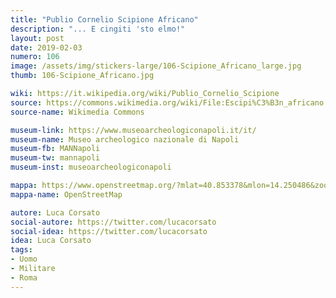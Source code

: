 ```yaml
---
title: "Publio Cornelio Scipione Africano"
description: "... E cingiti 'sto elmo!"
layout: post
date: 2019-02-03
numero: 106
image: /assets/img/stickers-large/106-Scipione_Africano_large.jpg
thumb: 106-Scipione_Africano.jpg

wiki: https://it.wikipedia.org/wiki/Publio_Cornelio_Scipione
source: https://commons.wikimedia.org/wiki/File:Escipi%C3%B3n_africano.JPG
source-name: Wikimedia Commons

museum-link: https://www.museoarcheologiconapoli.it/it/
museum-name: Museo archeologico nazionale di Napoli
museum-fb: MANNapoli
museum-tw: mannapoli
museum-inst: museoarcheologiconapoli

mappa: https://www.openstreetmap.org/?mlat=40.853378&mlon=14.250486&zoom=15#map=15/40.8534/14.2505
mappa-name: OpenStreetMap

autore: Luca Corsato
social-autore: https://twitter.com/lucacorsato
social-idea: https://twitter.com/lucacorsato
idea: Luca Corsato
tags:
- Uomo
- Militare
- Roma
---
```

